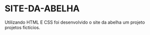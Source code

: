 # SITE-DA-ABELHA
Utilizando HTML E CSS foi desenvolvido o site da abelha um projeto projetos fictícios.
